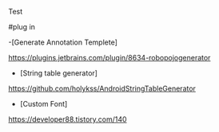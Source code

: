 Test


#plug in

-[Generate Annotation Templete]

https://plugins.jetbrains.com/plugin/8634-robopojogenerator

- [String table generator]

https://github.com/holykss/AndroidStringTableGenerator

- [Custom Font]

https://developer88.tistory.com/140

